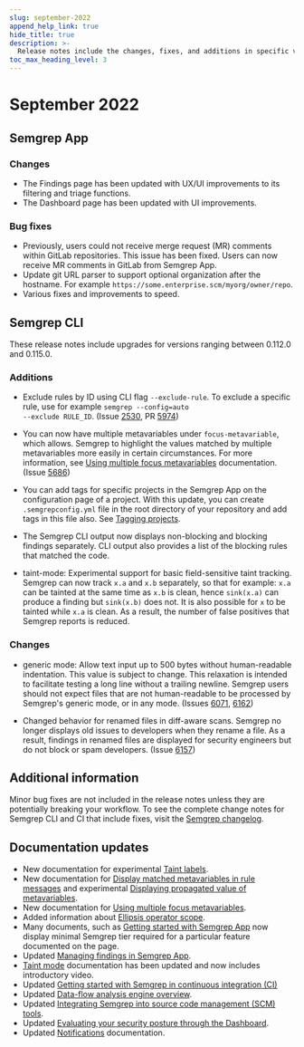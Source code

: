 ```yaml
---
slug: september-2022
append_help_link: true
hide_title: true
description: >-
  Release notes include the changes, fixes, and additions in specific versions of Semgrep.
toc_max_heading_level: 3
---
```


# September 2022

## Semgrep App

### Changes

- The Findings page has been updated with UX/UI improvements to its filtering and triage functions.
- The Dashboard page has been updated with UI improvements.

### Bug fixes

- Previously, users could not receive merge request (MR) comments within GitLab repositories. This issue has been fixed. Users can now receive MR comments in GitLab from Semgrep App.
- Update git URL parser to support optional organization after the hostname. For example `https://some.enterprise.scm/myorg/owner/repo`.
- Various fixes and improvements to speed.

## Semgrep CLI

These release notes include upgrades for versions ranging between 0.112.0 and 0.115.0.

### Additions

- Exclude rules by ID using CLI flag `--exclude-rule`. To exclude a specific rule, use for example <code>semgrep --config=auto --exclude <span className="placeholder">RULE_ID</span></code>. (Issue [2530](https://github.com/semgrep/semgrep/issues/2530), PR [5974](https://github.com/semgrep/semgrep/pull/5974))

- You can now have multiple metavariables under `focus-metavariable`, which allows. Semgrep to highlight the values matched by multiple metavariables more easily in certain circumstances. For more information, see [Using multiple focus metavariables](/writing-rules/experiments/multiple-focus-metavariables) documentation. (Issue [5686](https://github.com/semgrep/semgrep/issues/5686))

- You can add tags for specific projects in the Semgrep App on the configuration page of a project. With this update, you can create `.semgrepconfig.yml` file in the root directory of your repository and add tags in this file also. See [Tagging projects](/semgrep-appsec-platform/tags).

- The Semgrep CLI output now displays non-blocking and blocking findings separately. CLI output also provides a list of the blocking rules that matched the code.

- taint-mode: Experimental support for basic field-sensitive taint tracking. Semgrep can now track `x.a` and `x.b` separately, so that for example: `x.a` can be tainted at the same time as `x.b` is clean, hence `sink(x.a)` can produce a finding but `sink(x.b)` does not. It is also possible for `x` to be tainted while `x.a` is clean. As a result, the number of false positives that Semgrep reports is reduced.

### Changes

- generic mode: Allow text input up to 500 bytes without human-readable indentation. This value is subject to change. This relaxation is intended to facilitate testing a long line without a trailing newline. Semgrep users should not expect files that are not human-readable to be processed by Semgrep's generic mode, or in any mode. (Issues [6071](https://github.com/semgrep/semgrep/issues/6071), [6162](https://github.com/semgrep/semgrep/issues/6162))

- Changed behavior for renamed files in diff-aware scans. Semgrep no longer displays old issues to developers when they rename a file. As a result, findings in renamed files are displayed for security engineers but do not block or spam developers. (Issue [6157](https://github.com/semgrep/semgrep/pull/6157))

## Additional information

Minor bug fixes are not included in the release notes unless they are potentially breaking your workflow. To see the complete change notes for Semgrep CLI and CI that include fixes, visit the [Semgrep changelog](https://github.com/semgrep/semgrep/releases/).

## Documentation updates

- New documentation for experimental [Taint labels](/writing-rules/data-flow/taint-mode#taint-labels-pro-).
- New documentation for [Display matched metavariables in rule messages](/writing-rules/pattern-syntax/#display-matched-metavariables-in-rule-messages) and experimental [Displaying propagated value of metavariables](/writing-rules/experiments/display-propagated-metavariable).
- New documentation for [Using multiple focus metavariables](/writing-rules/experiments/multiple-focus-metavariables).
- Added information about [Ellipsis operator scope](/writing-rules/pattern-syntax/#ellipsis-operator-scope).
- Many documents, such as [Getting started with Semgrep App](/deployment/core-deployment) now display minimal Semgrep tier required for a particular feature documented on the page.
- Updated [Managing findings in Semgrep App](/semgrep-code/findings).
- [Taint mode](/writing-rules/data-flow/taint-mode) documentation has been updated and now includes introductory video.
- Updated [Getting started with Semgrep in continuous integration (CI)](/deployment/core-deployment)
- Updated [Data-flow analysis engine overview](/writing-rules/data-flow/data-flow-overview).
- Updated [Integrating Semgrep into source code management (SCM) tools](/deployment/connect-scm).
- Updated [Evaluating your security posture through the Dashboard](/semgrep-appsec-platform/dashboard).
- Updated [Notifications](/semgrep-appsec-platform/notifications) documentation.

